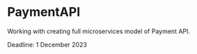 # PaymentAPI
Working with creating full microservices model of Payment API.

Deadline: 1 December 2023

